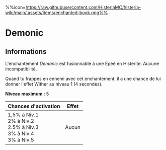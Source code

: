 %%icon=https://raw.githubusercontent.com/HisteriaMC/histeria-wiki/main/.assets/items/enchanted-book.png%%
# Demonic

## Informations
L'enchantement *Demonic* est fusionnable à une Epéé en Histerite. Aucune incompatibilité.


Quand tu frappes en ennemi avec cet enchantement, il a une chance de lui donner l'effet Wither au niveau 1 (4 secondes).


**Niveau maximum** : 5


| Chances d'activation | Effet |
| -------------------- | ----- |
| 1,5% à Niv.1 <br> 2% à Niv.2 <br> 2.5% à Niv.3 <br> 3% à Niv.4 <br> 3% à Niv.5 | Aucun |
